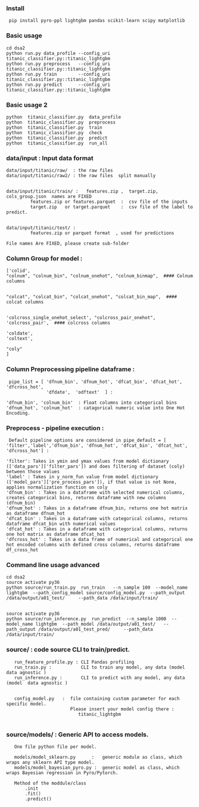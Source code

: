 ### Install

     pip install pyro-ppl lightgbm pandas scikit-learn scipy matplotlib




### Basic usage
    cd dsa2
    python run.py data_profile --config_uri titanic_classifier.py::titanic_lightgbm
    python run.py preprocess   --config_uri titanic_classifier.py::titanic_lightgbm
    python run.py train        --config_uri titanic_classifier.py::titanic_lightgbm
    python run.py predict      --config_uri titanic_classifier.py::titanic_lightgbm



### Basic usage 2
    python  titanic_classifier.py  data_profile
    python  titanic_classifier.py  preprocess
    python  titanic_classifier.py  train
    python  titanic_classifier.py  check
    python  titanic_classifier.py  predict
    python  titanic_classifier.py  run_all


### data/input  : Input data format

    data/input/titanic/raw/  : the raw files
    data/input/titanic/raw2/ : the raw files  split manually


    data/input/titanic/train/ :   features.zip ,  target.zip, cols_group.json  names are FIXED
             features.zip or features.parquet  :  csv file of the inputs
             target.zip   or target.parquet    :  csv file of the label to predict.


    data/input/titanic/test/ :   
             features.zip or parquet format  , used for predictions

    File names Are FIXED, please create sub-folder  


###  Column Group for model  :
    ['colid',
    "colnum", "colnum_bin", "colnum_onehot", "colnum_binmap",  #### Colnum columns
    
    
    "colcat", "colcat_bin", "colcat_onehot", "colcat_bin_map",  #### colcat columns
    
    
    'colcross_single_onehot_select', "colcross_pair_onehot",  'colcross_pair',  #### colcross columns

    'coldate',
    'coltext',

    "coly"
    ]


###  Column Preprocessing pipeline dataframe   :
     pipe_list = [ 'dfnum_bin', 'dfnum_hot', 'dfcat_bin', 'dfcat_hot', 'dfcross_hot',
                   'dfdate',  'odftext'  ] :

    'dfnum_bin', 'colnum_bin'  : Float columns into categorical bins
    'dfnum_hot', 'colnum_hot'  : catagorical numeric value into One Hot Encoding.

###  Preprocess - pipeline execution   :
     Default pipeline options are considered in pipe_default = [ 'filter','label','dfnum_bin', 'dfnum_hot', 'dfcat_bin', 'dfcat_hot', 'dfcross_hot'] :

    'filter': Takes in ymin and ymax values from model dictionary (['data_pars']['filter_pars']) and does filtering of dataset (coly) between those values
    'label' : Takes in y_norm_fun value from model dictionary (['model_pars']['pre_process_pars']), if that value is not None, applies normalization function on coly
    'dfnum_bin' : Takes in a dataframe with selected numerical columns, creates categorical bins, returns dataframe with new columns (dfnum_bin)
    'dfnum_hot' : Takes in a dataframe dfnum_bin, returns one hot matrix as dataframe dfnum_hot
    'dfcat_bin' : Takes in a dataframe with categorical columns, returns dataframe dfcat_bin with numerical values
    'dfcat_hot' : Takes in a dataframe with categorical columns, returns one hot matrix as dataframe dfcat_hot
    'dfcross_hot' : Takes in a data frame of numerical and categorical one hot encoded columns with defined cross columns, returns dataframe df_cross_hot

    

### Command line usage advanced
    cd dsa2
    source activate py36 
    python source/run_train.py  run_train   --n_sample 100  --model_name lightgbm  --path_config_model source/config_model.py  --path_output /data/output/a01_test/     --path_data /data/input/train/    


    source activate py36 
    python source/run_inference.py  run_predict  --n_sample 1000  --model_name lightgbm  --path_model /data/output/a01_test/   --path_output /data/output/a01_test_pred/     --path_data /data/input/train/








### source/  : code source CLI to train/predict.
```
   run_feature_profile.py : CLI Pandas profiling
   run_train.py :           CLI to train any model, any data (model  data agnostic )
   run_inference.py :       CLI to predict with any model, any data (model  data agnostic )


   config_model.py   :  file containing custom parameter for each specific model.
                        Please insert your model config there :
                           titanic_lightgbm


```



### source/models/  : Generic API to access models.
```
   One file python file per model.

   models/model_sklearn.py      :   generic module as class, which wraps any sklearn API type model.
   models/model_bayesian_pyro.py :  generic model as class, which wraps Bayesian regression in Pyro/Pytorch.

   Method of the moddule/class
       .init
       .fit()
       .predict()


```




